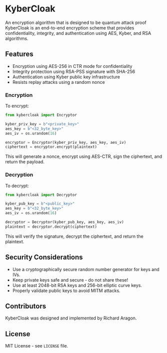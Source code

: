 # KyberCloak
An encryption algorithm that is designed to be quantum attack proof
KyberCloak is an end-to-end encryption scheme that provides confidentiality, integrity, and authentication using AES, Kyber, and RSA algorithms.

## Features

- Encryption using AES-256 in CTR mode for confidentiality 
- Integrity protection using RSA-PSS signature with SHA-256
- Authentication using Kyber public key infrastructure
- Resists replay attacks using a random nonce 


### Encryption

To encrypt:

```python
from kybercloak import Encryptor

kyber_priv_key = b"<private_key>"
aes_key = b"<32_byte_key>" 
aes_iv = os.urandom(16)

encryptor = Encryptor(kyber_priv_key, aes_key, aes_iv)
ciphertext = encryptor.encrypt(plaintext) 
```

This will generate a nonce, encrypt using AES-CTR, sign the ciphertext, and return the payload.

### Decryption

To decrypt:

```python
from kybercloak import Decryptor

kyber_pub_key = b"<public_key>"
aes_key = b"<32_byte_key>"
aes_iv = os.urandom(16) 

decryptor = Decryptor(kyber_pub_key, aes_key, aes_iv)
plaintext = decryptor.decrypt(ciphertext)
```

This will verify the signature, decrypt the ciphertext, and return the plaintext.

## Security Considerations

- Use a cryptographically secure random number generator for keys and IVs.
- Keep private keys safe and secure - do not share these!
- Use at least 2048-bit RSA keys and 256-bit elliptic curve keys.
- Properly validate public keys to avoid MITM attacks.

## Contributors

KyberCloak was designed and implemented by Richard Aragon.

## License

MIT License - see `LICENSE` file.
